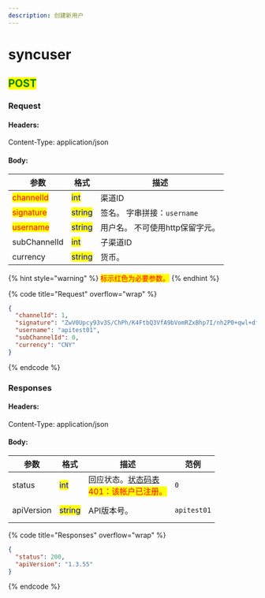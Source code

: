 ```yaml
---
description: 创建新用户
---
```


# syncuser

## <mark style="color:green;">POST</mark>

### **Request**

#### Headers:

Content-Type: application/json

#### Body:

| 参数                                        | 格式                                      | 描述                  |
| ----------------------------------------- | --------------------------------------- | ------------------- |
| <mark style="color:red;">channelId</mark> | <mark style="color:blue;">int</mark>    | 渠道ID                |
| <mark style="color:red;">signature</mark> | <mark style="color:blue;">string</mark> | 签名。 字串拼接：`username` |
| <mark style="color:red;">username</mark>  | <mark style="color:blue;">string</mark> | 用户名。 不可使用http保留字元。  |
| subChannelId                              | <mark style="color:blue;">int</mark>    | 子渠道ID               |
| currency                                  | <mark style="color:blue;">string</mark> | 货币。                 |

{% hint style="warning" %}
<mark style="color:red;">标示红色为必要参数。</mark>
{% endhint %}

{% code title="Request" overflow="wrap" %}
```json
{
  "channelId": 1,
  "signature": "ZwV0Upcy93v3S/ChPh/K4FtbQ3VfA9bVomRZxBhp7I/nh2P0+qwl+dfax4QZrLwT3TuFIJGv1+nWBb+oTN5bdg==",
  "username": "apitest01",
  "subChannelId": 0,
  "currency": "CNY"
}
```
{% endcode %}

### **Responses**

#### Headers:

Content-Type: application/json

#### Body:

<table><thead><tr><th>参数</th><th>格式</th><th>描述</th><th data-hidden>范例</th></tr></thead><tbody><tr><td>status</td><td><mark style="color:blue;">int</mark></td><td>回应状态。<a href="../../ebet-zhuang-tai-ma.md">状态码表</a><br><mark style="color:red;">401：该帐户已注册。</mark></td><td><pre><code>0
</code></pre></td></tr><tr><td>apiVersion</td><td><mark style="color:blue;">string</mark></td><td>API版本号。</td><td><pre><code>apitest01
</code></pre></td></tr></tbody></table>

{% code title="Responses" overflow="wrap" %}
```json
{
  "status": 200,
  "apiVersion": "1.3.55"
}
```
{% endcode %}
